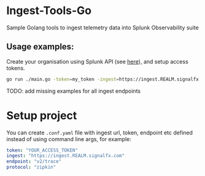 # Ingest-Tools-Go
Sample Golang tools to ingest telemetry data into Splunk Observability suite

## Usage examples:
Create your organisation using Splunk API (see [here](https://github.com/LukaszSwolkien/ingest-tools)), and setup access tokens.

```bash
go run ./main.go -token=my_token -ingest=https://ingest.REALM.signalfx.com -endpoint=v2/trace
```

TODO: add missing examples for all ingest endpoints

# Setup project 
You can create `.conf.yaml` file with ingest url, token, endpoint etc defined instead of using command line args, for example:

```yaml
token: "YOUR_ACCESS_TOKEN"
ingest: "https://ingest.REALM.signalfx.com"
endpoint: "v2/trace" 
protocol: "zipkin"
```